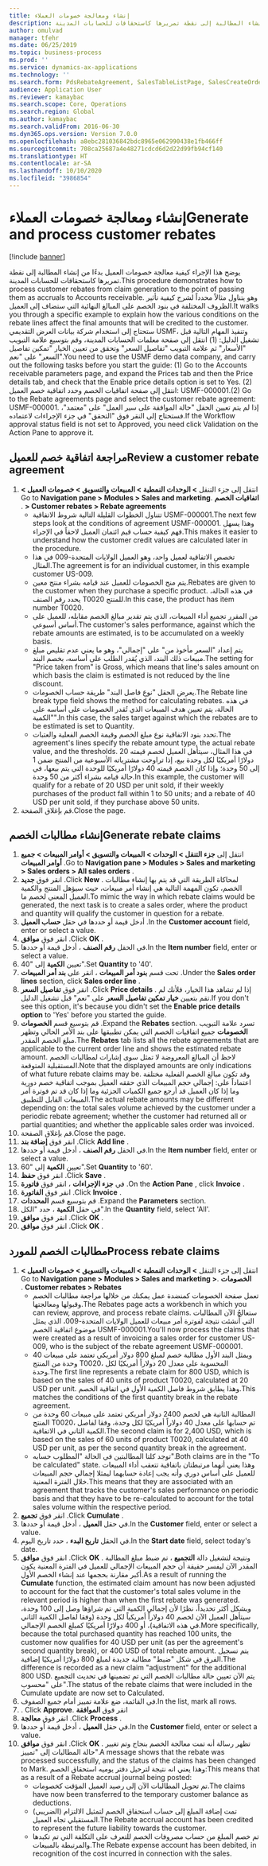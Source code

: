 ```yaml
---
title: إنشاء ومعالجة خصومات العملاء
description: يوضح هذا الإجراء كيفية معالجة خصومات العميل بدءًا من إنشاء المطالبة إلى نقطة تمريرها كاستحقاقات للحسابات المدينة.
author: omulvad
manager: tfehr
ms.date: 06/25/2019
ms.topic: business-process
ms.prod: ''
ms.service: dynamics-ax-applications
ms.technology: ''
ms.search.form: PdsRebateAgreement, SalesTableListPage, SalesCreateOrder, SalesTable, MCRPriceHistory, SalesEditLines,  PdsRebateTableListPage, MCRBrokerWriteOffReason, MRCHierarchyAddCust, PdsItemRebateGroup, PdsRebate, PdsRebateProgramTMATable, PdsRebateTable, PdsRebateTableListPagePreviewPane, PdsRebateTrans, PdsRebateType_CustLookup
audience: Application User
ms.reviewer: kamaybac
ms.search.scope: Core, Operations
ms.search.region: Global
ms.author: kamaybac
ms.search.validFrom: 2016-06-30
ms.dyn365.ops.version: Version 7.0.0
ms.openlocfilehash: a8ebc281036842bdc8965e062990438e1fb466ff
ms.sourcegitcommit: 708ca25687a4e48271cdcd6d2d22d99fb94cf140
ms.translationtype: HT
ms.contentlocale: ar-SA
ms.lasthandoff: 10/10/2020
ms.locfileid: "3986854"
---
```

# <a name="generate-and-process-customer-rebates"></a><span data-ttu-id="1f864-103">إنشاء ومعالجة خصومات العملاء</span><span class="sxs-lookup"><span data-stu-id="1f864-103">Generate and process customer rebates</span></span>

[!include [banner](../../includes/banner.md)]

<span data-ttu-id="1f864-104">يوضح هذا الإجراء كيفية معالجة خصومات العميل بدءًا من إنشاء المطالبة إلى نقطة تمريرها كاستحقاقات للحسابات المدينة.</span><span class="sxs-lookup"><span data-stu-id="1f864-104">This procedure demonstrates how to process customer rebates from claim generation to the point of passing them as accruals to Accounts receivable.</span></span> <span data-ttu-id="1f864-105">وهو يتناول مثالاً محدداً لشرح كيفية تأثير الظروف المختلفة في بنود الخصم على المبالغ النهائية التي ستضاف إلى العميل.</span><span class="sxs-lookup"><span data-stu-id="1f864-105">It walks you through a specific example to explain how the various conditions on the rebate lines affect the final amounts that will be credited to the customer.</span></span> <span data-ttu-id="1f864-106">ستحتاج إلى استخدام شركة بيانات العرض التقديمي USMF، وتنفيذ المهام التالية قبل تشغيل الدليل: (1) انتقل إلى صفحة معلمات الحسابات المدينة، وقم بتوسيع علامة التبويب "الأسعار" ثم علامة التبويب "تفاصيل السعر" وتحقق من تعيين الخيار "تمكين تفاصيل السعر" على "نعم".</span><span class="sxs-lookup"><span data-stu-id="1f864-106">You need to use the USMF demo data company, and carry out the following tasks before you start the guide: (1) Go to the Accounts receivable parameters page, and expand the Prices tab and then the Price details tab, and check that the Enable price details option is set to Yes.</span></span> <span data-ttu-id="1f864-107">(2) انتقل إلى صفحة اتفاقيات الخصم وحدد اتفاقية خصم العميل: USMF-000001.</span><span class="sxs-lookup"><span data-stu-id="1f864-107">(2) Go to the Rebate agreements page and select the customer rebate agreement: USMF-000001.</span></span> <span data-ttu-id="1f864-108">إذا لم يتم تعيين الحقل "حالة الموافقة على سير العمل" على "معتمد"، فستحتاج إلى النقر فوق "التحقق" في جزء الإجراءات لاعتماده.</span><span class="sxs-lookup"><span data-stu-id="1f864-108">If the Workflow approval status field is not set to Approved, you need click Validation on the Action Pane to approve it.</span></span>


## <a name="review-a-customer-rebate-agreement"></a><span data-ttu-id="1f864-109">مراجعة اتفاقية خصم للعميل</span><span class="sxs-lookup"><span data-stu-id="1f864-109">Review a customer rebate agreement</span></span>
1. <span data-ttu-id="1f864-110">انتقل إلى ‏‫جزء التنقل **> الوحدات النمطية > المبيعات والتسويق > خصومات العميل > اتفاقيات الخصم** .</span><span class="sxs-lookup"><span data-stu-id="1f864-110">Go to **Navigation pane > Modules > Sales and marketing > Customer rebates > Rebate agreements** .</span></span>
    - <span data-ttu-id="1f864-111">تتناول الخطوات القليلة التالية شروط الاتفاقية USMF-000001.</span><span class="sxs-lookup"><span data-stu-id="1f864-111">The next few steps look at the conditions of agreement USMF-000001.</span></span> <span data-ttu-id="1f864-112">وهذا يسهل فهم كيفية حساب قيم ائتمان العميل لاحقاً في الإجراء.</span><span class="sxs-lookup"><span data-stu-id="1f864-112">This makes it easier to understand how the customer credit values are calculated later in the procedure.</span></span>  
    - <span data-ttu-id="1f864-113">تخصص الاتفاقية لعميل واحد، وهو العميل الولايات المتحدة-009 في هذا المثال.</span><span class="sxs-lookup"><span data-stu-id="1f864-113">The agreement is for an individual customer, in this example customer US-009.</span></span>  
    - <span data-ttu-id="1f864-114">يتم منح الخصومات للعميل عند قيامه بشراء منتج معين.</span><span class="sxs-lookup"><span data-stu-id="1f864-114">Rebates are given to the customer when they purchase a specific product.</span></span> <span data-ttu-id="1f864-115">في هذه الحالة، يحدد رقم الصنف T0020 للمنتج.</span><span class="sxs-lookup"><span data-stu-id="1f864-115">In this case, the product has item number T0020.</span></span>   
    - <span data-ttu-id="1f864-116">من المقرر تجميع أداء المبيعات، الذي يتم تقدير مبالغ الخصم مقابله، للعميل على أساس أسبوعي.</span><span class="sxs-lookup"><span data-stu-id="1f864-116">The customer's sales performance, against which the rebate amounts are estimated, is to be accumulated on a weekly basis.</span></span>  
    - <span data-ttu-id="1f864-117">يتم إعداد "السعر مأخوذ من" على "إجمالي"، وهو ما يعني عدم تقليص مبلغ مبيعات ذلك البند، الذي يُقدر الطلب على أساسه، بخصم البند.</span><span class="sxs-lookup"><span data-stu-id="1f864-117">The setting for "Price taken from" is Gross, which means that line's sales amount on which basis the claim is estimated is not reduced by the line discount.</span></span>  
    - <span data-ttu-id="1f864-118">يعرض الحقل "نوع فاصل البند" طريقة حساب الخصومات.</span><span class="sxs-lookup"><span data-stu-id="1f864-118">The Rebate line break type field shows the method for calculating rebates.</span></span> <span data-ttu-id="1f864-119">في هذه الحالة، يتم تعيين هدف المبيعات الذي تُقدر الخصومات على أساسه على "الكمية".</span><span class="sxs-lookup"><span data-stu-id="1f864-119">In this case, the sales target against which the rebates are to be estimated is set to Quantity.</span></span>   
    - <span data-ttu-id="1f864-120">تحدد بنود الاتفاقية نوع مبلغ الخصم وقيمة الخصم الفعلية والعتبات.</span><span class="sxs-lookup"><span data-stu-id="1f864-120">The agreement's lines specify the rebate amount type, the actual rebate value, and the thresholds.</span></span> <span data-ttu-id="1f864-121">في هذا المثال، سيتأهل العميل لخصم قيمته 20 دولارًا أمريكيًا لكل وحدة بيع، إذا تراوحت مشترياته الأسبوعية من المنتج ضمن 1 إلى 50 وحدة؛ وإذا كان الخصم قيمته 40 دولارًا أمريكيًا للوحدة التي يتم بيعها، في حالة قيامه بشراء أكثر من 50 وحدة.</span><span class="sxs-lookup"><span data-stu-id="1f864-121">In this example, the customer will qualify for a rebate of 20 USD per unit sold, if their weekly purchases of the product fall within 1 to 50 units; and a rebate of 40 USD per unit sold, if they purchase above 50 units.</span></span>  
2. <span data-ttu-id="1f864-122">قم بإغلاق الصفحة.</span><span class="sxs-lookup"><span data-stu-id="1f864-122">Close the page.</span></span>

## <a name="generate-rebate-claims"></a><span data-ttu-id="1f864-123">إنشاء مطالبات الخصم</span><span class="sxs-lookup"><span data-stu-id="1f864-123">Generate rebate claims</span></span>
1. <span data-ttu-id="1f864-124">انتقل إلى **جزء التنقل > الوحدات > المبيعات والتسويق > أوامر المبيعات > جميع أوامر المبيعات** .</span><span class="sxs-lookup"><span data-stu-id="1f864-124">Go to **Navigation pane > Modules > Sales and marketing > Sales orders > All sales orders** .</span></span>
2. <span data-ttu-id="1f864-125">انقر فوق **جديد** .</span><span class="sxs-lookup"><span data-stu-id="1f864-125">Click **New** .</span></span> <span data-ttu-id="1f864-126">لمحاكاة الطريقة التي قد يتم بها إنشاء مطالبات الخصم، تكون المهمة التالية هي إنشاء أمر مبيعات، حيث سيؤهل المنتج والكمية العميل المعني لخصم ما.</span><span class="sxs-lookup"><span data-stu-id="1f864-126">To mimic the way in which rebate claims would be generated, the next task is to create a sales order, where the product and quantity will qualify the customer in question for a rebate.</span></span>    
3. <span data-ttu-id="1f864-127">أدخل قيمة أو حددها في حقل **حساب العميل** .</span><span class="sxs-lookup"><span data-stu-id="1f864-127">In the **Customer account** field, enter or select a value.</span></span>
4. <span data-ttu-id="1f864-128">انقر فوق **موافق** .</span><span class="sxs-lookup"><span data-stu-id="1f864-128">Click **OK** .</span></span>
5. <span data-ttu-id="1f864-129">في الحقل **رقم الصنف** ، أدخل قيمة أو حددها.</span><span class="sxs-lookup"><span data-stu-id="1f864-129">In the **Item number** field, enter or select a value.</span></span>
6. <span data-ttu-id="1f864-130">تعيين **الكمية** إلى "40".</span><span class="sxs-lookup"><span data-stu-id="1f864-130">Set **Quantity** to '40'.</span></span>
7. <span data-ttu-id="1f864-131">تحت قسم **بنود أمر المبيعات** ، انقر على **بند أمر المبيعات** .</span><span class="sxs-lookup"><span data-stu-id="1f864-131">Under the **Sales order lines** section, click **Sales order line** .</span></span>
8. <span data-ttu-id="1f864-132">انقر فوق **تفاصيل السعر** .</span><span class="sxs-lookup"><span data-stu-id="1f864-132">Click **Price details** .</span></span> <span data-ttu-id="1f864-133">إذا لم تشاهد هذا الخيار، فلأنك لم تقم بتعيين **خيار تمكين تفاصيل السعر** على "نعم" قبل تشغيل الدليل.</span><span class="sxs-lookup"><span data-stu-id="1f864-133">If you don't see this option, it's because you didn't set the **Enable price details option** to 'Yes' before you started the guide.</span></span>     
9. <span data-ttu-id="1f864-134">قم بتوسيع قسم **الخصومات** .</span><span class="sxs-lookup"><span data-stu-id="1f864-134">Expand the **Rebates** section.</span></span> <span data-ttu-id="1f864-135">تسرد علامة التبويب **الخصومات** جميع اتفاقيات الخصم التي يمكن تطبيقها على بند الأمر الحالي وتظهر مبلغ الخصم المقدر.</span><span class="sxs-lookup"><span data-stu-id="1f864-135">The **Rebates** tab lists all the rebate agreements that are applicable to the current order line and shows the estimated rebate amount.</span></span> <span data-ttu-id="1f864-136">لاحظ أن المبالغ المعروضة لا تمثل سوى إشارات لمطالبات الخصم المستقبلية المتوقعة.</span><span class="sxs-lookup"><span data-stu-id="1f864-136">Note that the displayed amounts are only indications of what future rebate claims may be.</span></span> <span data-ttu-id="1f864-137">وقد تكون مبالغ الخصم الفعلية مختلفة اعتماداً على: إجمالي حجم المبيعات الذي حققه العميل بموجب اتفاقية خصم دورية وما إذا كان العميل قد أرجع جميع الكميات الجزئية وما إذا كان قد تم فوترة أمر المبيعات القابل للتطبيق.</span><span class="sxs-lookup"><span data-stu-id="1f864-137">The actual rebate amounts may be different depending on: the total sales volume achieved by the customer under a periodic rebate agreement; whether the customer had returned all or partial quantities; and whether the applicable sales order was invoiced.</span></span>
10. <span data-ttu-id="1f864-138">قم بإغلاق الصفحة.</span><span class="sxs-lookup"><span data-stu-id="1f864-138">Close the page.</span></span>
11. <span data-ttu-id="1f864-139">انقر فوق **إضافة بند** .</span><span class="sxs-lookup"><span data-stu-id="1f864-139">Click **Add line** .</span></span>
12. <span data-ttu-id="1f864-140">في الحقل **رقم الصنف** ، أدخل قيمة أو حددها.</span><span class="sxs-lookup"><span data-stu-id="1f864-140">In the **Item number** field, enter or select a value.</span></span>
13. <span data-ttu-id="1f864-141">تعيين **الكمية** إلى "60".</span><span class="sxs-lookup"><span data-stu-id="1f864-141">Set **Quantity** to '60'.</span></span>
14. <span data-ttu-id="1f864-142">انقر فوق **حفظ** .</span><span class="sxs-lookup"><span data-stu-id="1f864-142">Click **Save** .</span></span>
15. <span data-ttu-id="1f864-143">في **جزء الإجراءات** ، انقر فوق **فاتورة** .</span><span class="sxs-lookup"><span data-stu-id="1f864-143">On the **Action Pane** , click **Invoice** .</span></span>
16. <span data-ttu-id="1f864-144">انقر فوق **الفاتورة‏‎** .</span><span class="sxs-lookup"><span data-stu-id="1f864-144">Click **Invoice** .</span></span>
17. <span data-ttu-id="1f864-145">قم بتوسيع قسم **المحددات** .</span><span class="sxs-lookup"><span data-stu-id="1f864-145">Expand the **Parameters** section.</span></span>
18. <span data-ttu-id="1f864-146">في حقل **الكمية** ، حدد "الكل".</span><span class="sxs-lookup"><span data-stu-id="1f864-146">In the **Quantity** field, select 'All'.</span></span>
19. <span data-ttu-id="1f864-147">انقر فوق **موافق** .</span><span class="sxs-lookup"><span data-stu-id="1f864-147">Click **OK** .</span></span>
20. <span data-ttu-id="1f864-148">انقر فوق **موافق** .</span><span class="sxs-lookup"><span data-stu-id="1f864-148">Click **OK** .</span></span>

## <a name="process-rebate-claims"></a><span data-ttu-id="1f864-149">مطالبات الخصم للمورد</span><span class="sxs-lookup"><span data-stu-id="1f864-149">Process rebate claims</span></span>
1. <span data-ttu-id="1f864-150">انتقل إلى ‏‫جزء التنقل **> الوحدات النمطية > المبيعات والتسويق > خصومات العميل > الخصومات** .</span><span class="sxs-lookup"><span data-stu-id="1f864-150">Go to **Navigation pane > Modules > Sales and marketing > Customer rebates > Rebates** .</span></span>
    - <span data-ttu-id="1f864-151">تعمل صفحة الخصومات كمنضدة عمل يمكنك من خلالها مراجعة مطالبات الخصم وقبولها ومعالجتها.</span><span class="sxs-lookup"><span data-stu-id="1f864-151">The Rebates page acts a workbench in which you can review, approve, and process rebate claims.</span></span> <span data-ttu-id="1f864-152">ستعالجُ الآن المطالبات التي أُنشئت نتيجة لفوترة أمر مبيعات للعميل الولايات المتحدة-009، الذي يمثل موضوع اتفاقية الخصم USMF-000001.</span><span class="sxs-lookup"><span data-stu-id="1f864-152">You'll now process the claims that were created as a result of invoicing a sales order for customer US-009, who is the subject of the rebate agreement USMF-000001.</span></span>   
    - <span data-ttu-id="1f864-153">ويمثل البند الأول مطالبة خصم لمبلغ 800 دولار أمريكي تعتمد على مبيعات 40 وحدة من المنتج T0020، المحسوبة على معدل 20 دولاراً أمريكيًا لكل وحدة.</span><span class="sxs-lookup"><span data-stu-id="1f864-153">The first line represents a rebate claim for 800 USD, which is based on the sales of 40 units of product T0020, calculated at 20 USD per unit.</span></span> <span data-ttu-id="1f864-154">وهذا يطابق شروط فاصل الكمية الأول في اتفاقية الخصم.</span><span class="sxs-lookup"><span data-stu-id="1f864-154">This matches the conditions of the first quantity break in the rebate agreement.</span></span>  
    - <span data-ttu-id="1f864-155">المطالبة الثانية هي لخصم 2400 دولار أمريكي تعتمد على مبيعات 60 وحدة من المنتج T0020، تم حسابها على معدل 40 دولاراً أمريكيًا لكل وحدة، وفقا لفاصل الكمية الثاني في الاتفاقية.</span><span class="sxs-lookup"><span data-stu-id="1f864-155">The second claim is for 2,400 USD, which is based on the sales of 60 units of product T0020, calculated at 40 USD per unit, as per the second quantity break in the agreement.</span></span>  
    - <span data-ttu-id="1f864-156">توجد كلتا المطالبتين في الحالة "المطلوب حسابه".</span><span class="sxs-lookup"><span data-stu-id="1f864-156">Both claims are in the "To be calculated" state.</span></span> <span data-ttu-id="1f864-157">وهذا يعني أنهما مرتبطتان باتفاقية تتعقب أداء المبيعات للعميل على أساس دوري وأنه يجب إعادة حسابهما ليمثلا إجمالي حجم المبيعات خلال الفترة المعنية.</span><span class="sxs-lookup"><span data-stu-id="1f864-157">This means that they are associated with an agreement that tracks the customer's sales performance on periodic basis and that they have to be re-calculated to account for the total sales volume within the respective period.</span></span>   
2. <span data-ttu-id="1f864-158">انقر فوق **تجميع** .</span><span class="sxs-lookup"><span data-stu-id="1f864-158">Click **Cumulate** .</span></span>
3. <span data-ttu-id="1f864-159">في حقل **العميل** ، أدخل قيمة أو حددها.</span><span class="sxs-lookup"><span data-stu-id="1f864-159">In the **Customer** field, enter or select a value.</span></span>
4. <span data-ttu-id="1f864-160">في الحقل **تاريخ البدء** ، حدد تاريخ اليوم.</span><span class="sxs-lookup"><span data-stu-id="1f864-160">In the **Start date** field, select today's date.</span></span>
5. <span data-ttu-id="1f864-161">انقر فوق **موافق** .</span><span class="sxs-lookup"><span data-stu-id="1f864-161">Click **OK** .</span></span> <span data-ttu-id="1f864-162">ونتيجة لتشغيل دالة **التجميع** ، تم ضبط مبلغ المطالبة المقدر الآن ليفسر حقيقة أن حجم المبيعات الإجمالي للعميل في الفترة المعنية يكون أكبر مقارنة بحجمها عند إنشاء الخصم الأول.</span><span class="sxs-lookup"><span data-stu-id="1f864-162">As a result of running the **Cumulate** function, the estimated claim amount has now been adjusted to account for the fact that the customer's total sales volume in the relevant period is higher than when the first rebate was generated.</span></span> <span data-ttu-id="1f864-163">وبشكل أكثر تحديداً، نظرًا لأن إجمالي الكمية التي تم شراؤها وصل إلى 100 وحدة، سيتأهل العميل الآن لخصم 40 دولاراً أمريكياً لكل وحدة (وفقا لفاصل الكمية الثاني في هذه الاتفاقية)، أو 400 دولارًا أمريكيًا كمبلغ الخصم الإجمالي.</span><span class="sxs-lookup"><span data-stu-id="1f864-163">More specifically, because the total purchased quantity has reached 100 units, the customer now qualifies for 40 USD per unit (as per the agreement's second quantity break), or 400 USD of total rebate amount.</span></span> <span data-ttu-id="1f864-164">يتم تسجيل الفرق في شكل "ضبط" مطالبة جديدة لمبلغ 800 دولارًا أمريكيًا إضافية.</span><span class="sxs-lookup"><span data-stu-id="1f864-164">The difference is recorded as a new claim "adjustment" for the additional 800 USD.</span></span> <span data-ttu-id="1f864-165">يتم الآن تعيين حالة مطالبات الخصم التي تم تضمينها في تحديث التجميع على "محسوب".</span><span class="sxs-lookup"><span data-stu-id="1f864-165">The status of the rebate claims that were included in the Cumulate update are now set to Calculated.</span></span> 
6. <span data-ttu-id="1f864-166">في القائمة، ضع علامة تمييز أمام جميع الصفوف.</span><span class="sxs-lookup"><span data-stu-id="1f864-166">In the list, mark all rows.</span></span>
7. <span data-ttu-id="1f864-167">انقر فوق **‏‫الموافقة** .</span><span class="sxs-lookup"><span data-stu-id="1f864-167">Click **Approve** .</span></span>
8. <span data-ttu-id="1f864-168">انقر فوق **معالجة** .</span><span class="sxs-lookup"><span data-stu-id="1f864-168">Click **Process** .</span></span>
9. <span data-ttu-id="1f864-169">في حقل **العميل** ، أدخل قيمة أو حددها.</span><span class="sxs-lookup"><span data-stu-id="1f864-169">In the **Customer** field, enter or select a value.</span></span>
10. <span data-ttu-id="1f864-170">انقر فوق **موافق** .</span><span class="sxs-lookup"><span data-stu-id="1f864-170">Click **OK** .</span></span> <span data-ttu-id="1f864-171">تظهر رسالة أنه تمت معالجة الخصم بنجاح وتم تغيير حالة المطالبات إلى "تمييز".</span><span class="sxs-lookup"><span data-stu-id="1f864-171">A message shows that the rebate was processed successfully, and the status of the claims has been changed to Mark.</span></span> <span data-ttu-id="1f864-172">وهذا يعني انه نتيجة لترحيل دفتر يوميه استحقاق الخصم:</span><span class="sxs-lookup"><span data-stu-id="1f864-172">This means that as a result of a Rebate accrual journal being posted:</span></span>
    - <span data-ttu-id="1f864-173">تم تحويل المطالبات الآن إلى رصيد العميل المؤقت كخصومات.</span><span class="sxs-lookup"><span data-stu-id="1f864-173">The claims have now been transferred to the temporary customer balance as deductions.</span></span>
    - <span data-ttu-id="1f864-174">تمت إضافة المبلغ إلى حساب استحقاق الخصم لتمثيل الالتزام (الضريبي) المستقبلي تجاه العميل.</span><span class="sxs-lookup"><span data-stu-id="1f864-174">The Rebate accrual account has been credited to represent the future liability towards the customer.</span></span>
    - <span data-ttu-id="1f864-175">تم خصم المبلغ من حساب مصروفات الخصم للتعرف على التكلفة التي تم تكبدها والمرتبطة بالمبيعات.</span><span class="sxs-lookup"><span data-stu-id="1f864-175">The Rebate expense account has been debited, in recognition of the cost incurred in connection with the sales.</span></span>   

